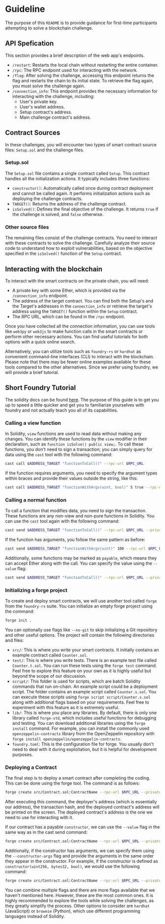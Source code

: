 # Guideline

The purpose of this `README` is to provide guidance for first-time participants attempting to solve a blockchain challenge.

## API Spefication

This section provides a brief description of the web app's endpoints.

- `/restart`: Restarts the local chain without restarting the entire container.
- `/rpc`: The RPC endpoint used for interacting with the network.
- `/flag`: After solving the challenge, accessing this endpoint returns the flag and restarts the chain to its initial state. To retrieve the flag again, you must solve the challenge again.
- `/connection_info`: This endpoint provides the necessary information for interacting with the challenge, including:
    - User's private key.
    - User's wallet address.
    - Setup contract's address.
    - Main challenge contract's address.

## Contract Sources

In these challenges, you will encounter two types of smart contract source files: `Setup.sol` and the challenge files.

### Setup.sol

The `Setup.sol` file contains a single contract called `Setup`. This contract handles all the initialization actions. It typically includes three functions:

- `constructor()`: Automatically called once during contract deployment and cannot be called again. It performs initialization actions such as deploying the challenge contracts.
- `TARGET()`: Returns the address of the challenge contract.
- `isSolved()`: Defines the final objective of the challenge. It returns `true` if the challenge is solved, and `false` otherwise.

### Other source files

The remaining files consist of the challenge contracts. You need to interact with these contracts to solve the challenge. Carefully analyze their source code to understand how to exploit vulnerabilities, based on the objective specified in the `isSolved()` function of the `Setup` contract.

## Interacting with the blockchain

To interact with the smart contracts on the private chain, you will need:

- A private key with some Ether, which is provided via the `/connection_info` endpoint.
- The address of the target contract. You can find both the Setup's and the Target's addresses in the `connection_info` or retrieve the target's address using the `TARGET()` function within the `Setup` contract.
- The RPC URL, which can be found in the `/rpc` endpoint.

Once you have collected all the connection information, you can use tools like `web3py` or `web3js` to make function calls in the smart contracts or perform other necessary actions. You can find useful tutorials for both options with a quick online search.

Alternatively, you can utilize tools such as `foundry-rs` or `hardhat` as convenient command-line interfaces (CLI) to interact with the blockchain. Please note that there may be fewer online examples available for these tools compared to the other alternatives. Since we prefer using foundry, we will provide a brief tutorial.

## Short Foundry Tutorial

The solidity docs can be found [here](https://book.getfoundry.sh/). The purpose of this guide is to get you up to speed a little quicker and get you to familiarize yourselves with foundry and not actually teach you all of its capabilities.

### Calling a view function

In Solidity, `view` functions are used to read data without making any changes. You can identify these functions by the `view` modifier in their declaration, such as `function isSolve() public view;`. To call these functions, you don't need to sign a transaction; you can simply query for data using the `cast` tool with the following command:

```bash
cast call $ADDRESS_TARGET "functionToCall()" --rpc-url $RPC_URL
```

If the function requires arguments, you need to specify the argument types within braces and provide their values outside the string, like this:

```bash
cast call $ADDRESS_TARGET "functionWithArgs(uint, bool)" 5 true --rpc-url $RPC_URL
```

### Calling a normal function

To call a function that modifies data, you need to sign the transaction. These functions are any non-view and non-pure functions in Solidity. You can use the `cast` tool again with the following command:

```bash
cast send $ADDRESS_TARGET "functionToCall()" --rpc-url $RPC_URL --private-key $PRIVATE_KEY
```

If the function has arguments, you follow the same pattern as before:

```bash
cast send $ADDRESS_TARGET "functionWithArgs(uint)" 100 --rpc-url $RPC_URL --private-key $PRIVATE_KEY
```

Additionally, some functions may be marked as `payable`, which means they can accept Ether along with the call. You can specify the value using the `--value` flag:

```bash
cast send $ADDRESS_TARGET "functionToCall()" --rpc-url $RPC_URL --private-key $PRIVATE_KEY --value 100
```

### Initializing a forge project

To create and deploy smart contracts, we will use another tool called `forge` from the `foundry-rs` suite. You can initialize an empty forge project using the command:

```bash
forge init .
```

You can optionally use flags like `--no-git` to skip initializing a Git repository and other useful options. The project will contain the following directories and files:

- `src/`: This is where you write your smart contracts. It initially contains an example contract called `Counter.sol`.
- `test/`: This is where you write tests. There is an example test file called `Counter.t.sol`. You can run these tests using the `forge test` command. Feel free to explore this feature on your own as it is highly useful but beyond the scope of our discussion.
- `script/`: This folder is used for scripts, which are batch Solidity commands that run on-chain. An example script could be a deployment script. The folder contains an example script called `Counter.s.sol`. You can execute these scripts using `forge script script/Counter.s.sol` along with additional flags based on your requirements. Feel free to experiment with this feature as it is extremely useful.
- `lib/`: This is where you place any libraries. By default, there is only one library called `forge-std`, which includes useful functions for debugging and testing. You can download additional libraries using the `forge install` command. For example, you can install the commonly used `openzeppelin-contracts` library from the OpenZeppelin repository with `forge install openzeppelin/openzeppelin-contracts`.
- `foundry.toml`: This is the configuration file for forge. You usually don't need to deal with it during exploitation, but it is helpful for development purposes.

### Deploying a Contract

The final step is to deploy a smart contract after completing the coding. This can be done using the forge tool. The command is as follows:

```bash
forge create src/Contract.sol:ContractName --rpc-url $RPC_URL --private-key $PRIVATE_KEY
```

After executing this command, the deployer's address (which is essentially our address), the transaction hash, and the deployed contract's address will be printed on the screen. The deployed contract's address is the one we need to use for interacting with it.

If our contract has a payable `constructor`, we can use the `--value` flag in the same way as in the cast send command:

```bash
forge create src/Contract.sol:ContractName --rpc-url $RPC_URL --private-key $PRIVATE_KEY --value 10000
```

Additionally, if the constructor has arguments, we can specify them using the `--constructor-args` flag and provide the arguments in the same order they appear in the constructor. For example, if the constructor is defined as `constructor(uint256, bytes32, bool)`, we would use the following command:

```bash
forge create src/Contract.sol:ContractName --rpc-url $RPC_URL --private-key $PRIVATE_KEY --constructor-args 14241 0x123456 false
```

You can combine multiple flags and there are more flags available that we haven't mentioned here. However, these are the most common ones. It is highly recommended to explore the tools while solving the challenges, as they greatly simplify the process. Other options to consider are `hardhat` (JavaScript) or `brownie` (Python), which use different programming languages instead of Solidity.

